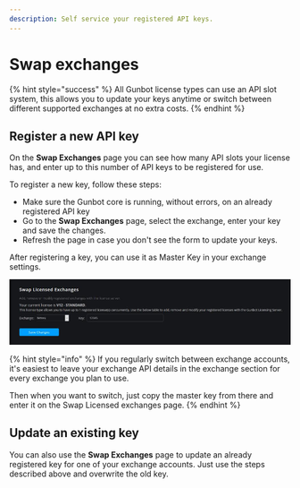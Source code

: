 ```yaml
---
description: Self service your registered API keys.
---
```


# Swap exchanges

{% hint style="success" %}
All Gunbot license types can use an API slot system, this allows you to update your keys anytime or switch between different supported exchanges at no extra costs.
{% endhint %}

## Register a new API key

On the **Swap Exchanges** page you can see how many API slots your license has, and enter up to this number of API keys to be registered for use.

To register a new key, follow these steps:

* Make sure the Gunbot core is running, without errors, on an already registered API key
* Go to the **Swap Exchanges** page, select the exchange, enter your key and save the changes.
* Refresh the page in case you don't see the form to update your keys.

After registering a key, you can use it as Master Key in your exchange settings.

![](../../../.gitbook/assets/image%20%2810%29.png)

{% hint style="info" %}
If you regularly switch between exchange accounts, it's easiest to leave your exchange API details in the exchange section for every exchange you plan to use.

Then when you want to switch, just copy the master key from there and enter it on the Swap Licensed exchanges page.
{% endhint %}



## Update an existing key

You can also use the **Swap Exchanges** page to update an already registered key for one of your exchange accounts. Just use the steps described above and overwrite the old key.

